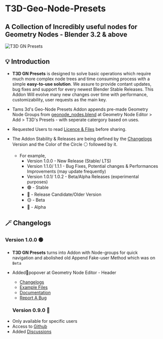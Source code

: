 # T3D-Geo-Node-Presets
## A Collection of Incredibly useful nodes for Geometry Nodes - Blender 3.2 & above

![T3D GN Presets](https://user-images.githubusercontent.com/106262964/173188615-21216a7b-6e8b-4319-bf33-954b940ac4b5.png)

## :bulb: Introduction

- **T3D GN Presets** is designed to solve basic operations which require much more complex node trees and time consuming process with a simple **easy-to-use solution**. We assure to provide contant updates, bug fixes and support for every newest Blender Stable Releases. This Addon Will evolve many new changes over time with performance, customizability, user requests as the main key. 

- Tams 3d's Geo-Node Presets Addon appends pre-made Geometry Node Groups from [geonode_nodes.blend](https://github.com/Tams3d/T3D-Geo-Node-Presets) at Geometry Node Editor > Add > T3D's Presets - with seperate catergory based on uses.
- Requested Users to read [Licence & Files]() before sharing.

- The Addon Stability & Releases are being defined by the [Changelogs](https://github.com/Tams3d/T3D-GN-Presets/edit/Master/README.md#magic_wand-changelogs) Version and the Color of the Circle :white_circle: followed by it.
  - For example, 
    - Version 1.0.0 - New Release (Stable/ LTS)
    - Version 1.1.0/ 1.1.1 - Bug Fixes, Potential changes & Performances Improvements (may update frequently)
    - Version 1.0.1/ 1.0.2 - Beta/Alpha Releases (experimental purposes)
    -  :green_circle: - Stable
    -  :large_blue_circle: - Release Candidate/Older Version
    -  :yellow_circle: - Beta
    -  :red_circle: - Alpha

## :magic_wand: Changelogs

  ### Version 1.0.0 :green_circle:

  - **T3D GN Presets** turns into Addon with Node-groups for quick navigation and abolished old  Append Fake-user Method which was on `Beta`
  * Added:small_orange_diamond:popover at Geometry Node Editor - Header 
     * [Changelogs](https://github.com/Tams3d/T3D-GN-Presets/edit/Master/README.md#magic_wand-changelogs)
     * [Example Files](https://github.com/Tams3d/T3D-GN-Presets/discussions/categories/example-files)
     * [Documentation]()
     * [Report A Bug](https://github.com/Tams3d/T3D-GN-Presets/issues)
    
    ### Version 0.9.0 :large_blue_circle:
  - Only available for specific users
  - Access to [Github](https://github.com/Tams3d/T3D-GN-Presets)
  - Added [Discussions](https://github.com/Tams3d/T3D-GN-Presets/discussions)
